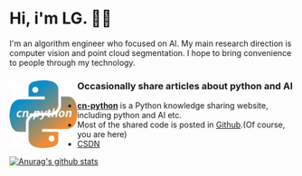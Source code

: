 <h1>Hi, i'm LG. 🧑‍💻</h1>

<p>
I'm an algorithm engineer who focused on AI. My main research direction is computer vision and point cloud segmentation. I hope to bring convenience to people through my technology. 
</p>


<h3> Occasionally share articles about python and AI<a href="http://www.cn-python.com/"><img align="left" width="120" height="120" alt='cn-python-logo' src="https://github.com/yatengLG/yatengLG/blob/master/%E5%9B%BE%E6%A0%87512.png"></a></h3>


- <strong><a href="http://www.cn-python.com/">cn-python</a></strong> is a Python knowledge sharing website, including python and AI etc.
-  Most of the shared code is posted in [Github](https://github.com/yatengLG).(Of course, you are here)
- [CSDN](https://blog.csdn.net/qq_36285997)

[![Anurag's github stats](https://github-readme-stats.vercel.app/api?username=yatengLG&show_icons=true&hide=contribs,prs&include_all_commits=True&bg_color=angle,108dc7,ef8e38&title_color=9932CC&text_color=00FF00&icon_color=00FFFF)](https://github.com/anuraghazra/github-readme-stats)
